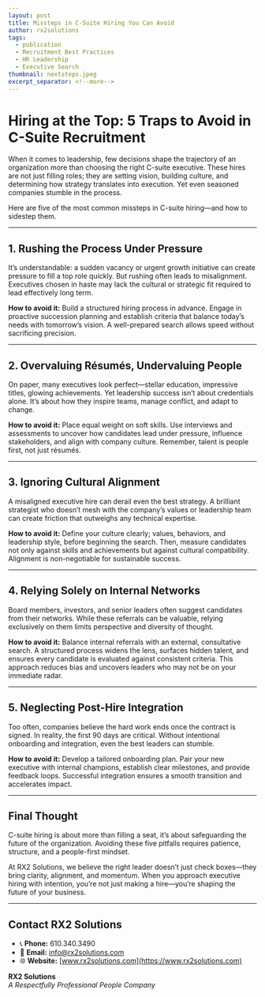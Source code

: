 ```yaml
---
layout: post
title: Missteps in C-Suite Hiring You Can Avoid
author: rx2solutions
tags:
  - publication
  - Recruitment Best Practices
  - HR Leadership
  - Executive Search
thumbnail: nextsteps.jpeg
excerpt_separator: <!--more-->
---
```

# Hiring at the Top: 5 Traps to Avoid in C-Suite Recruitment

When it comes to leadership, few decisions shape the trajectory of an organization more than choosing the right C-suite executive. These hires are not just filling roles; they are setting vision, building culture, <!--more-->and determining how strategy translates into execution. Yet even seasoned companies stumble in the process.

Here are five of the most common missteps in C-suite hiring—and how to sidestep them.

---

## 1. Rushing the Process Under Pressure

It’s understandable: a sudden vacancy or urgent growth initiative can create pressure to fill a top role quickly. But rushing often leads to misalignment. Executives chosen in haste may lack the cultural or strategic fit required to lead effectively long term.

**How to avoid it:** Build a structured hiring process in advance. Engage in proactive succession planning and establish criteria that balance today’s needs with tomorrow’s vision. A well-prepared search allows speed without sacrificing precision.

---

## 2. Overvaluing Résumés, Undervaluing People

On paper, many executives look perfect—stellar education, impressive titles, glowing achievements. Yet leadership success isn’t about credentials alone. It’s about how they inspire teams, manage conflict, and adapt to change.

**How to avoid it:** Place equal weight on soft skills. Use interviews and assessments to uncover how candidates lead under pressure, influence stakeholders, and align with company culture. Remember, talent is people first, not just résumés.

---

## 3. Ignoring Cultural Alignment

A misaligned executive hire can derail even the best strategy. A brilliant strategist who doesn’t mesh with the company’s values or leadership team can create friction that outweighs any technical expertise.

**How to avoid it:** Define your culture clearly; values, behaviors, and leadership style, before beginning the search. Then, measure candidates not only against skills and achievements but against cultural compatibility. Alignment is non-negotiable for sustainable success.

---

## 4. Relying Solely on Internal Networks

Board members, investors, and senior leaders often suggest candidates from their networks. While these referrals can be valuable, relying exclusively on them limits perspective and diversity of thought.

**How to avoid it:** Balance internal referrals with an external, consultative search. A structured process widens the lens, surfaces hidden talent, and ensures every candidate is evaluated against consistent criteria. This approach reduces bias and uncovers leaders who may not be on your immediate radar.

---

## 5. Neglecting Post-Hire Integration

Too often, companies believe the hard work ends once the contract is signed. In reality, the first 90 days are critical. Without intentional onboarding and integration, even the best leaders can stumble.

**How to avoid it:** Develop a tailored onboarding plan. Pair your new executive with internal champions, establish clear milestones, and provide feedback loops. Successful integration ensures a smooth transition and accelerates impact.

---

## Final Thought

C-suite hiring is about more than filling a seat, it’s about safeguarding the future of the organization. Avoiding these five pitfalls requires patience, structure, and a people-first mindset.

At RX2 Solutions, we believe the right leader doesn’t just check boxes—they bring clarity, alignment, and momentum. When you approach executive hiring with intention, you’re not just making a hire—you’re shaping the future of your business.

---
## Contact RX2 Solutions

- 📞 **Phone:** 610.340.3490  
- 📧 **Email:** [info@rx2solutions.com](mailto:info@rx2solutions.com)  
- 🌐 **Website:** [www.rx2solutions.com](https://www.rx2solutions.com)

**RX2 Solutions**  
*A Respectfully Professional People Company*
